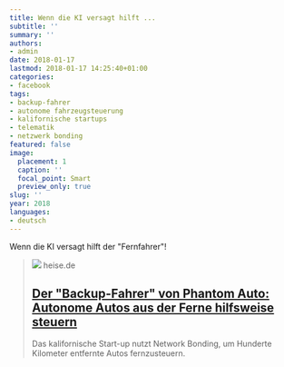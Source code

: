 ```yaml
---
title: Wenn die KI versagt hilft ...
subtitle: ''
summary: ''
authors:
- admin
date: 2018-01-17
lastmod: 2018-01-17 14:25:40+01:00
categories:
- facebook
tags:
- backup-fahrer
- autonome fahrzeugsteuerung
- kalifornische startups
- telematik
- netzwerk bonding
featured: false
image:
  placement: 1
  caption: ''
  focal_point: Smart
  preview_only: true
slug: ''
year: 2018
languages:
- deutsch
---
```


Wenn die KI versagt hilft der "Fernfahrer"!
> [![](https://heise.cloudimg.io/bound/1200x1200/q85.png-lossy-85.webp-lossy-85.foil1/_www-heise-de_/imgs/18/2/3/5/1/7/3/5/Autofernsteuerung_-700-4913211f6db0abe6.png)](https://www.heise.de/newsticker/meldung/Der-Backup-Fahrer-von-Phantom-Auto-Autonome-Autos-aus-der-Ferne-hilfsweise-steuern-3940788.html)
> heise.de
> ## [Der "Backup-Fahrer" von Phantom Auto: Autonome Autos aus der Ferne hilfsweise steuern](https://www.heise.de/newsticker/meldung/Der-Backup-Fahrer-von-Phantom-Auto-Autonome-Autos-aus-der-Ferne-hilfsweise-steuern-3940788.html)
>
>Das kalifornische Start-up nutzt Network Bonding, um Hunderte Kilometer entfernte Autos fernzusteuern.